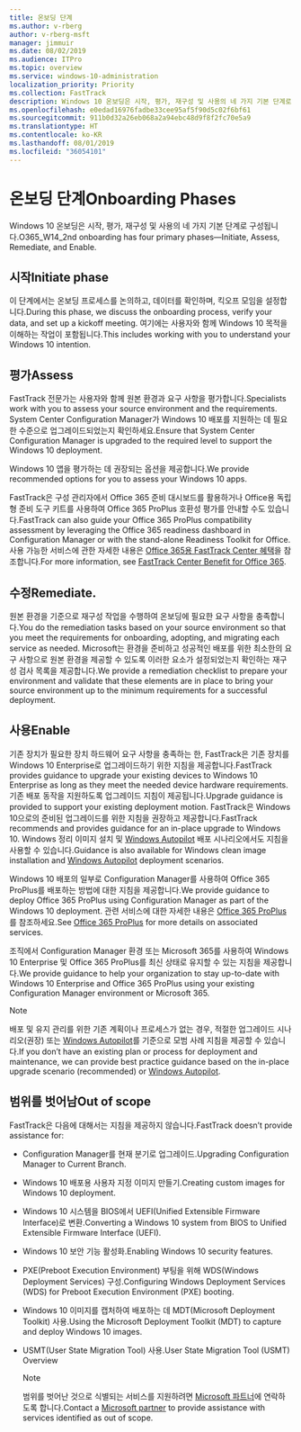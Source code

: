 ```yaml
---
title: 온보딩 단계
ms.author: v-rberg
author: v-rberg-msft
manager: jimmuir
ms.date: 08/02/2019
ms.audience: ITPro
ms.topic: overview
ms.service: windows-10-administration
localization_priority: Priority
ms.collection: FastTrack
description: Windows 10 온보딩은 시작, 평가, 재구성 및 사용의 네 가지 기본 단계로 구성됩니다.
ms.openlocfilehash: e0edad16976fadbe33cee95af5f90d5c02f6bf61
ms.sourcegitcommit: 911b0d32a26eb068a2a94ebc48d9f8f2fc70e5a9
ms.translationtype: HT
ms.contentlocale: ko-KR
ms.lasthandoff: 08/01/2019
ms.locfileid: "36054101"
---
```

# <a name="onboarding-phases"></a><span data-ttu-id="ce450-103">온보딩 단계</span><span class="sxs-lookup"><span data-stu-id="ce450-103">Onboarding Phases</span></span>

<span data-ttu-id="ce450-104">Windows 10 온보딩은 시작, 평가, 재구성 및 사용의 네 가지 기본 단계로 구성됩니다.</span><span class="sxs-lookup"><span data-stu-id="ce450-104">O365_W14_2nd onboarding has four primary phases—Initiate, Assess, Remediate, and Enable.</span></span>

## <a name="initiate"></a><span data-ttu-id="ce450-105">시작</span><span class="sxs-lookup"><span data-stu-id="ce450-105">Initiate phase</span></span>

<span data-ttu-id="ce450-106">이 단계에서는 온보딩 프로세스를 논의하고, 데이터를 확인하며, 킥오프 모임을 설정합니다.</span><span class="sxs-lookup"><span data-stu-id="ce450-106">During this phase, we discuss the onboarding process, verify your data, and set up a kickoff meeting.</span></span> <span data-ttu-id="ce450-107">여기에는 사용자와 함께 Windows 10 목적을 이해하는 작업이 포함됩니다.</span><span class="sxs-lookup"><span data-stu-id="ce450-107">This includes working with you to understand your Windows 10 intention.</span></span>

## <a name="assess"></a><span data-ttu-id="ce450-108">평가</span><span class="sxs-lookup"><span data-stu-id="ce450-108">Assess</span></span>

<span data-ttu-id="ce450-109">FastTrack 전문가는 사용자와 함께 원본 환경과 요구 사항을 평가합니다.</span><span class="sxs-lookup"><span data-stu-id="ce450-109">Specialists work with you to assess your source environment and the requirements.</span></span> <span data-ttu-id="ce450-110">System Center Configuration Manager가 Windows 10 배포를 지원하는 데 필요한 수준으로 업그레이드되었는지 확인하세요.</span><span class="sxs-lookup"><span data-stu-id="ce450-110">Ensure that System Center Configuration Manager is upgraded to the required level to support the Windows 10 deployment.</span></span> 

<span data-ttu-id="ce450-111">Windows 10 앱을 평가하는 데 권장되는 옵션을 제공합니다.</span><span class="sxs-lookup"><span data-stu-id="ce450-111">We provide recommended options for you to assess your Windows 10 apps.</span></span>

<span data-ttu-id="ce450-112">FastTrack은 구성 관리자에서 Office 365 준비 대시보드를 활용하거나 Office용 독립형 준비 도구 키트를 사용하여 Office 365 ProPlus 호환성 평가를 안내할 수도 있습니다.</span><span class="sxs-lookup"><span data-stu-id="ce450-112">FastTrack can also guide your Office 365 ProPlus compatibility assessment by leveraging the Office 365 readiness dashboard in Configuration Manager or with the stand-alone Readiness Toolkit for Office.</span></span> <span data-ttu-id="ce450-113">사용 가능한 서비스에 관한 자세한 내용은 [Office 365용 FastTrack Center 혜택](O365-fasttrack-benefit-for-office-365.md)을 참조합니다.</span><span class="sxs-lookup"><span data-stu-id="ce450-113">For more information, see [FastTrack Center Benefit for Office 365](O365-fasttrack-benefit-for-office-365.md).</span></span> 

## <a name="remediate"></a><span data-ttu-id="ce450-114">수정</span><span class="sxs-lookup"><span data-stu-id="ce450-114">Remediate.</span></span>

<span data-ttu-id="ce450-115">원본 환경을 기준으로 재구성 작업을 수행하여 온보딩에 필요한 요구 사항을 충족합니다.</span><span class="sxs-lookup"><span data-stu-id="ce450-115">You do the remediation tasks based on your source environment so that you meet the requirements for onboarding, adopting, and migrating each service as needed.</span></span> <span data-ttu-id="ce450-116">Microsoft는 환경을 준비하고 성공적인 배포를 위한 최소한의 요구 사항으로 원본 환경을 제공할 수 있도록 이러한 요소가 설정되었는지 확인하는 재구성 검사 목록을 제공합니다.</span><span class="sxs-lookup"><span data-stu-id="ce450-116">We provide a remediation checklist to prepare your environment and validate that these elements are in place to bring your source environment up to the minimum requirements for a successful deployment.</span></span> 

## <a name="enable"></a><span data-ttu-id="ce450-117">사용</span><span class="sxs-lookup"><span data-stu-id="ce450-117">Enable</span></span>

<span data-ttu-id="ce450-118">기존 장치가 필요한 장치 하드웨어 요구 사항을 충족하는 한, FastTrack은 기존 장치를 Windows 10 Enterprise로 업그레이드하기 위한 지침을 제공합니다.</span><span class="sxs-lookup"><span data-stu-id="ce450-118">FastTrack provides guidance to upgrade your existing devices to Windows 10 Enterprise as long as they meet the needed device hardware requirements.</span></span> <span data-ttu-id="ce450-119">기존 배포 동작을 지원하도록 업그레이드 지침이 제공됩니다.</span><span class="sxs-lookup"><span data-stu-id="ce450-119">Upgrade guidance is provided to support your existing deployment motion.</span></span> <span data-ttu-id="ce450-120">FastTrack은 Windows 10으로의 준비된 업그레이드를 위한 지침을 권장하고 제공합니다.</span><span class="sxs-lookup"><span data-stu-id="ce450-120">FastTrack recommends and provides guidance for an in-place upgrade to Windows 10.</span></span> <span data-ttu-id="ce450-121">Windows 정리 이미지 설치 및 [Windows Autopilot](EMS-onboarding-phases.md#windows-autopilot) 배포 시나리오에서도 지침을 사용할 수 있습니다.</span><span class="sxs-lookup"><span data-stu-id="ce450-121">Guidance is also available for Windows clean image installation and [Windows Autopilot](EMS-onboarding-phases.md#windows-autopilot) deployment scenarios.</span></span> 

<span data-ttu-id="ce450-122">Windows 10 배포의 일부로 Configuration Manager를 사용하여 Office 365 ProPlus를 배포하는 방법에 대한 지침을 제공합니다.</span><span class="sxs-lookup"><span data-stu-id="ce450-122">We provide guidance to deploy Office 365 ProPlus using Configuration Manager as part of the Windows 10 deployment.</span></span> <span data-ttu-id="ce450-123">관련 서비스에 대한 자세한 내용은 [Office 365 ProPlus](O365-onboarding-and-migration.md#office-365-proplus)를 참조하세요.</span><span class="sxs-lookup"><span data-stu-id="ce450-123">See [Office 365 ProPlus](O365-onboarding-and-migration.md#office-365-proplus) for more details on associated services.</span></span>

<span data-ttu-id="ce450-124">조직에서 Configuration Manager 환경 또는 Microsoft 365를 사용하여 Windows 10 Enterprise 및 Office 365 ProPlus를 최신 상태로 유지할 수 있는 지침을 제공합니다.</span><span class="sxs-lookup"><span data-stu-id="ce450-124">We provide guidance to help your organization to stay up-to-date with Windows 10 Enterprise and Office 365 ProPlus using your existing Configuration Manager environment or Microsoft 365.</span></span>

> [!NOTE]
> <span data-ttu-id="ce450-125">배포 및 유지 관리를 위한 기존 계획이나 프로세스가 없는 경우, 적절한 업그레이드 시나리오(권장) 또는 [Windows Autopilot](EMS-onboarding-phases.md#windows-autopilot)를 기준으로 모범 사례 지침을 제공할 수 있습니다.</span><span class="sxs-lookup"><span data-stu-id="ce450-125">If you don’t have an existing plan or process for deployment and maintenance, we can provide best practice guidance based on the in-place upgrade scenario (recommended) or [Windows Autopilot](EMS-onboarding-phases.md#windows-autopilot).</span></span>

## <a name="out-of-scope"></a><span data-ttu-id="ce450-126">범위를 벗어남</span><span class="sxs-lookup"><span data-stu-id="ce450-126">Out of scope</span></span>

<span data-ttu-id="ce450-127">FastTrack은 다음에 대해서는 지침을 제공하지 않습니다.</span><span class="sxs-lookup"><span data-stu-id="ce450-127">FastTrack doesn’t provide assistance for:</span></span>

- <span data-ttu-id="ce450-128">Configuration Manager를 현재 분기로 업그레이드.</span><span class="sxs-lookup"><span data-stu-id="ce450-128">Upgrading Configuration Manager to Current Branch.</span></span>
- <span data-ttu-id="ce450-129">Windows 10 배포용 사용자 지정 이미지 만들기.</span><span class="sxs-lookup"><span data-stu-id="ce450-129">Creating custom images for Windows 10 deployment.</span></span>
- <span data-ttu-id="ce450-130">Windows 10 시스템을 BIOS에서 UEFI(Unified Extensible Firmware Interface)로 변환.</span><span class="sxs-lookup"><span data-stu-id="ce450-130">Converting a Windows 10 system from BIOS to Unified Extensible Firmware Interface (UEFI).</span></span>
- <span data-ttu-id="ce450-131">Windows 10 보안 기능 활성화.</span><span class="sxs-lookup"><span data-stu-id="ce450-131">Enabling Windows 10 security features.</span></span> 
- <span data-ttu-id="ce450-132">PXE(Preboot Execution Environment) 부팅을 위해 WDS(Windows Deployment Services) 구성.</span><span class="sxs-lookup"><span data-stu-id="ce450-132">Configuring Windows Deployment Services (WDS) for Preboot Execution Environment (PXE) booting.</span></span>
- <span data-ttu-id="ce450-133">Windows 10 이미지를 캡처하여 배포하는 데 MDT(Microsoft Deployment Toolkit) 사용.</span><span class="sxs-lookup"><span data-stu-id="ce450-133">Using the Microsoft Deployment Toolkit (MDT) to capture and deploy Windows 10 images.</span></span>
- <span data-ttu-id="ce450-134">USMT(User State Migration Tool) 사용.</span><span class="sxs-lookup"><span data-stu-id="ce450-134">User State Migration Tool (USMT) Overview</span></span>

  > [!NOTE]
  > <span data-ttu-id="ce450-135">범위를 벗어난 것으로 식별되는 서비스를 지원하려면 [Microsoft 파트너](https://go.microsoft.com/fwlink/?linkid=2080150)에 연락하도록 합니다.</span><span class="sxs-lookup"><span data-stu-id="ce450-135">Contact a [Microsoft partner](https://go.microsoft.com/fwlink/?linkid=2080150) to provide assistance with services identified as out of scope.</span></span>

 